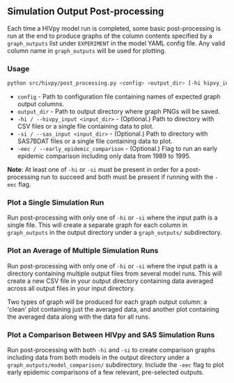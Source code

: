 ## Simulation Output Post-processing

Each time a HIVpy model run is completed, some basic post-processing is run at the end to produce graphs of the column contents specified by a `graph_outputs` list under `EXPERIMENT` in the model YAML config file. Any valid column name in `graph_outputs` will be used for plotting.

### Usage

```bash
python src/hivpy/post_processing.py <config> <output_dir> [-hi hipvy_input] [-si sas_input] [-eec]
```

- `config` - Path to configuration file containing names of expected graph output columns.
- `output_dir` - Path to output directory where graph PNGs will be saved.
- `-hi / --hivpy_input <input_dir>` - (Optional.) Path to directory with CSV files or a single file containing data to plot.
- `-si / --sas_input <input_dir>` - (Optional.) Path to directory with SAS7BDAT files or a single file containing data to plot.
- `-eec / --early_epidemic_comparison` - (Optional.) Flag to run an early epidemic comparison including only data from 1989 to 1995.

**Note**: At least one of `-hi` or `-si` must be present in order for a post-processing run to succeed and both must be present if running with the `-eec` flag.

### Plot a Single Simulation Run

Run post-processing with only one of `-hi` or `-si` where the input path is a single file. This will create a separate graph for each column in `graph_outputs` in the output directory under a `graph_outputs/` subdirectory.

### Plot an Average of Multiple Simulation Runs

Run post-processing with only one of `-hi` or `-si` where the input path is a directory containing multiple output files from several model runs. This will create a new CSV file in your output directory containing data averaged across all output files in your input directory.

Two types of graph will be produced for each graph output column: a 'clean' plot containing just the averaged data, and another plot containing the averaged data along with the data for all runs.

### Plot a Comparison Between HIVpy and SAS Simulation Runs

Run post-processing with both `-hi` and `-si` to create comparison graphs including data from both models in the output directory under a `graph_outputs/model_comparison/` subdirectory. Include the `-eec` flag to plot early epidemic comparisons of a few relevant, pre-selected outputs.
